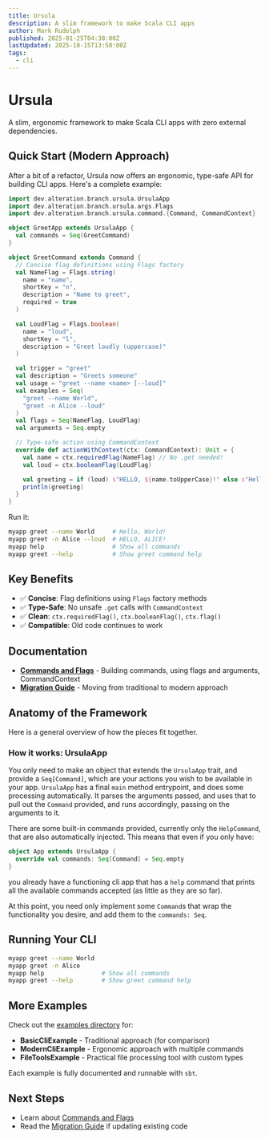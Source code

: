 ```yaml
---
title: Ursula
description: A slim framework to make Scala CLI apps
author: Mark Rudolph
published: 2025-01-25T04:38:00Z
lastUpdated: 2025-10-15T13:50:00Z
tags:
  - cli
---
```


# Ursula

A slim, ergonomic framework to make Scala CLI apps with zero external dependencies.

## Quick Start (Modern Approach)

After a bit of a refactor, Ursula now offers an ergonomic, type-safe API for building CLI apps. Here's a complete example:

```scala
import dev.alteration.branch.ursula.UrsulaApp
import dev.alteration.branch.ursula.args.Flags
import dev.alteration.branch.ursula.command.{Command, CommandContext}

object GreetApp extends UrsulaApp {
  val commands = Seq(GreetCommand)
}

object GreetCommand extends Command {
  // Concise flag definitions using Flags factory
  val NameFlag = Flags.string(
    name = "name",
    shortKey = "n",
    description = "Name to greet",
    required = true
  )

  val LoudFlag = Flags.boolean(
    name = "loud",
    shortKey = "l",
    description = "Greet loudly (uppercase)"
  )

  val trigger = "greet"
  val description = "Greets someone"
  val usage = "greet --name <name> [--loud]"
  val examples = Seq(
    "greet --name World",
    "greet -n Alice --loud"
  )
  val flags = Seq(NameFlag, LoudFlag)
  val arguments = Seq.empty

  // Type-safe action using CommandContext
  override def actionWithContext(ctx: CommandContext): Unit = {
    val name = ctx.requiredFlag(NameFlag) // No .get needed!
    val loud = ctx.booleanFlag(LoudFlag)

    val greeting = if (loud) s"HELLO, ${name.toUpperCase}!" else s"Hello, $name!"
    println(greeting)
  }
}
```

Run it:

```bash
myapp greet --name World     # Hello, World!
myapp greet -n Alice --loud  # HELLO, ALICE!
myapp help                   # Show all commands
myapp greet --help           # Show greet command help
```

## Key Benefits

- ✅ **Concise**: Flag definitions using `Flags` factory methods
- ✅ **Type-Safe**: No unsafe `.get` calls with `CommandContext`
- ✅ **Clean**: `ctx.requiredFlag()`, `ctx.booleanFlag()`, `ctx.flag()`
- ✅ **Compatible**: Old code continues to work

## Documentation

- **[Commands and Flags](/ursula/commands-and-flags)** - Building commands, using flags and arguments, CommandContext
- **[Migration Guide](/ursula/migration)** - Moving from traditional to modern approach

## Anatomy of the Framework

Here is a general overview of how the pieces fit together.

### How it works: UrsulaApp

You only need to make an object that extends the `UrsulaApp` trait, and provide a `Seq[Command]`, which are your actions you wish to be available in your app. `UrsulaApp` has a final `main` method entrypoint, and does some processing automatically. It parses the arguments passed, and uses that to pull out the `Command` provided, and runs accordingly, passing on the arguments to it.

There are some built-in commands provided, currently only the `HelpCommand`, that are also automatically injected. This means that even if you only have:

```scala
object App extends UrsulaApp {
  override val commands: Seq[Command] = Seq.empty
}
```

you already have a functioning cli app that has a `help` command that prints all the available commands accepted (as little as they are so far).

At this point, you need only implement some `Command`s that wrap the functionality you desire, and add them to the `commands: Seq`.

## Running Your CLI

```bash
myapp greet --name World
myapp greet -n Alice
myapp help                # Show all commands
myapp greet --help        # Show greet command help
```

## More Examples

Check out the [examples directory](https://github.com/alterationx10/branch/tree/main/examples/src/main/scala/ursula) for:

- **BasicCliExample** - Traditional approach (for comparison)
- **ModernCliExample** - Ergonomic approach with multiple commands
- **FileToolsExample** - Practical file processing tool with custom types

Each example is fully documented and runnable with `sbt`.

## Next Steps

- Learn about [Commands and Flags](/ursula/commands-and-flags)
- Read the [Migration Guide](/ursula/migration) if updating existing code
